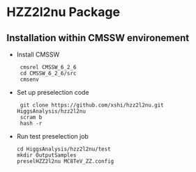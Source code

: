 # HZZ2l2nu Package


## Installation within CMSSW environement

 * Install CMSSW

        cmsrel CMSSW_6_2_6
	    cd CMSSW_6_2_6/src
        cmsenv

*  Set up preselection code

	    git clone https://github.com/xshi/hzz2l2nu.git HiggsAnalysis/hzz2l2nu
    	scram b
	    hash -r
		
*   Run test preselection job

        cd HiggsAnalysis/hzz2l2nu/test
        mkdir OutputSamples
	    preselHZZ2l2nu MC8TeV_ZZ.config

